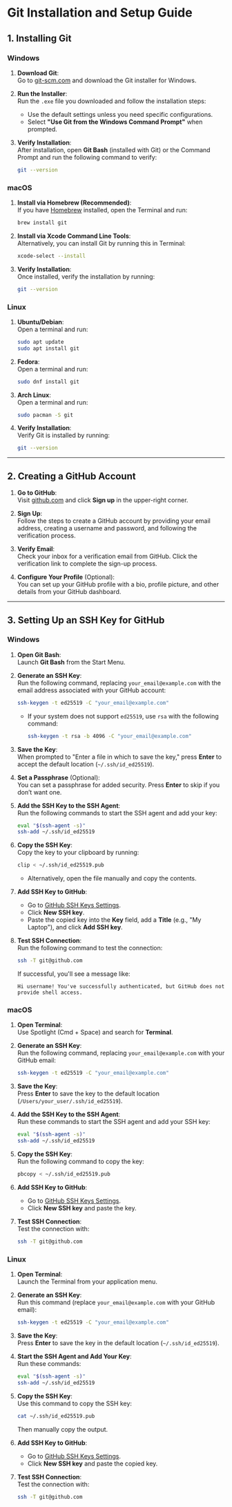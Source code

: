 # Git Installation and Setup Guide

## **1. Installing Git**

### **Windows**
1. **Download Git**:  
   Go to [git-scm.com](https://git-scm.com/download/win) and download the Git installer for Windows.
   
2. **Run the Installer**:  
   Run the `.exe` file you downloaded and follow the installation steps:
   - Use the default settings unless you need specific configurations.
   - Select **"Use Git from the Windows Command Prompt"** when prompted.
   
3. **Verify Installation**:  
   After installation, open **Git Bash** (installed with Git) or the Command Prompt and run the following command to verify:
   ```bash
   git --version
   ```

### **macOS**
1. **Install via Homebrew (Recommended)**:  
   If you have [Homebrew](https://brew.sh/) installed, open the Terminal and run:
   ```bash
   brew install git
   ```

2. **Install via Xcode Command Line Tools**:  
   Alternatively, you can install Git by running this in Terminal:
   ```bash
   xcode-select --install
   ```

3. **Verify Installation**:  
   Once installed, verify the installation by running:
   ```bash
   git --version
   ```

### **Linux**
1. **Ubuntu/Debian**:  
   Open a terminal and run:
   ```bash
   sudo apt update
   sudo apt install git
   ```

2. **Fedora**:  
   Open a terminal and run:
   ```bash
   sudo dnf install git
   ```

3. **Arch Linux**:  
   Open a terminal and run:
   ```bash
   sudo pacman -S git
   ```

4. **Verify Installation**:  
   Verify Git is installed by running:
   ```bash
   git --version
   ```

---

## **2. Creating a GitHub Account**

1. **Go to GitHub**:  
   Visit [github.com](https://github.com/) and click **Sign up** in the upper-right corner.

2. **Sign Up**:  
   Follow the steps to create a GitHub account by providing your email address, creating a username and password, and following the verification process.

3. **Verify Email**:  
   Check your inbox for a verification email from GitHub. Click the verification link to complete the sign-up process.

4. **Configure Your Profile** (Optional):  
   You can set up your GitHub profile with a bio, profile picture, and other details from your GitHub dashboard.

---

## **3. Setting Up an SSH Key for GitHub**

### **Windows**
1. **Open Git Bash**:  
   Launch **Git Bash** from the Start Menu.

2. **Generate an SSH Key**:  
   Run the following command, replacing `your_email@example.com` with the email address associated with your GitHub account:
   ```bash
   ssh-keygen -t ed25519 -C "your_email@example.com"
   ```
   - If your system does not support `ed25519`, use `rsa` with the following command:
     ```bash
     ssh-keygen -t rsa -b 4096 -C "your_email@example.com"
     ```

3. **Save the Key**:  
   When prompted to "Enter a file in which to save the key," press **Enter** to accept the default location (`~/.ssh/id_ed25519`).

4. **Set a Passphrase** (Optional):  
   You can set a passphrase for added security. Press **Enter** to skip if you don’t want one.

5. **Add the SSH Key to the SSH Agent**:  
   Run the following commands to start the SSH agent and add your key:
   ```bash
   eval "$(ssh-agent -s)"
   ssh-add ~/.ssh/id_ed25519
   ```

6. **Copy the SSH Key**:  
   Copy the key to your clipboard by running:
   ```bash
   clip < ~/.ssh/id_ed25519.pub
   ```
   - Alternatively, open the file manually and copy the contents.

7. **Add SSH Key to GitHub**:  
   - Go to [GitHub SSH Keys Settings](https://github.com/settings/keys).
   - Click **New SSH key**.
   - Paste the copied key into the **Key** field, add a **Title** (e.g., "My Laptop"), and click **Add SSH key**.

8. **Test SSH Connection**:  
   Run the following command to test the connection:
   ```bash
   ssh -T git@github.com
   ```
   If successful, you'll see a message like:
   ```
   Hi username! You've successfully authenticated, but GitHub does not provide shell access.
   ```

### **macOS**
1. **Open Terminal**:  
   Use Spotlight (Cmd + Space) and search for **Terminal**.

2. **Generate an SSH Key**:  
   Run the following command, replacing `your_email@example.com` with your GitHub email:
   ```bash
   ssh-keygen -t ed25519 -C "your_email@example.com"
   ```

3. **Save the Key**:  
   Press **Enter** to save the key to the default location (`/Users/your_user/.ssh/id_ed25519`).

4. **Add the SSH Key to the SSH Agent**:  
   Run these commands to start the SSH agent and add your SSH key:
   ```bash
   eval "$(ssh-agent -s)"
   ssh-add ~/.ssh/id_ed25519
   ```

5. **Copy the SSH Key**:  
   Run the following command to copy the key:
   ```bash
   pbcopy < ~/.ssh/id_ed25519.pub
   ```

6. **Add SSH Key to GitHub**:  
   - Go to [GitHub SSH Keys Settings](https://github.com/settings/keys).
   - Click **New SSH key** and paste the key.

7. **Test SSH Connection**:  
   Test the connection with:
   ```bash
   ssh -T git@github.com
   ```

### **Linux**
1. **Open Terminal**:  
   Launch the Terminal from your application menu.

2. **Generate an SSH Key**:  
   Run this command (replace `your_email@example.com` with your GitHub email):
   ```bash
   ssh-keygen -t ed25519 -C "your_email@example.com"
   ```

3. **Save the Key**:  
   Press **Enter** to save the key in the default location (`~/.ssh/id_ed25519`).

4. **Start the SSH Agent and Add Your Key**:  
   Run these commands:
   ```bash
   eval "$(ssh-agent -s)"
   ssh-add ~/.ssh/id_ed25519
   ```

5. **Copy the SSH Key**:  
   Use this command to copy the SSH key:
   ```bash
   cat ~/.ssh/id_ed25519.pub
   ```
   Then manually copy the output.

6. **Add SSH Key to GitHub**:  
   - Go to [GitHub SSH Keys Settings](https://github.com/settings/keys).
   - Click **New SSH key** and paste the copied key.

7. **Test SSH Connection**:  
   Test the connection with:
   ```bash
   ssh -T git@github.com
   ```
